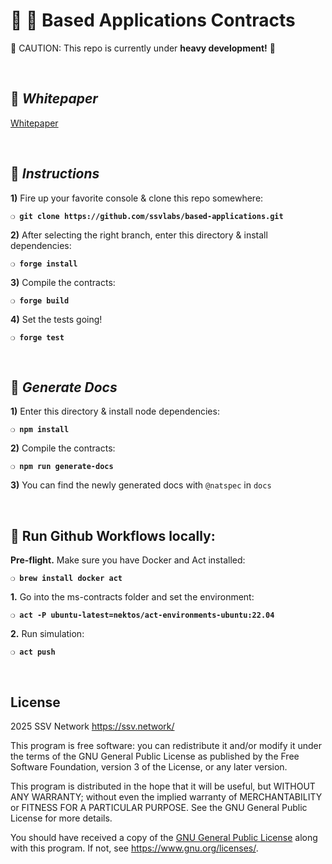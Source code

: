 # :construction_worker: :closed_lock_with_key: __Based Applications Contracts__

:construction: CAUTION: This repo is currently under **heavy development!** :construction:

&nbsp;

## :page_facing_up: _Whitepaper_

[Whitepaper](https://ssv.network/wp-content/uploads/2025/01/SSV2.0-Based-Applications-Protocol-1.pdf)

&nbsp;

## :page_with_curl:  _Instructions_

**1)** Fire up your favorite console & clone this repo somewhere:

__`❍ git clone https://github.com/ssvlabs/based-applications.git`__

**2)** After selecting the right branch, enter this directory & install dependencies:

__`❍ forge install`__

**3)** Compile the contracts:

__`❍ forge build`__

**4)** Set the tests going!

__`❍ forge test`__

&nbsp;

## :page_with_curl:  _Generate Docs_

**1)** Enter this directory & install node dependencies:

__`❍ npm install`__

**2)** Compile the contracts:

__`❍ npm run generate-docs`__

**3)** You can find the newly generated docs with `@natspec` in `docs`

&nbsp;

## :runner: __Run Github Workflows locally:__

**Pre-flight.** Make sure you have Docker and Act installed: 

**`❍ brew install docker act`**

**1.** Go into the ms-contracts folder and set the environment:

**`❍ act -P ubuntu-latest=nektos/act-environments-ubuntu:22.04`**

**2.** Run simulation:

**`❍ act push`**

&nbsp;

## License

2025 SSV Network <https://ssv.network/>

This program is free software: you can redistribute it and/or modify
it under the terms of the GNU General Public License as published by
the Free Software Foundation, version 3 of the License, or any later version.

This program is distributed in the hope that it will be useful,
but WITHOUT ANY WARRANTY; without even the implied warranty of
MERCHANTABILITY or FITNESS FOR A PARTICULAR PURPOSE. See the
GNU General Public License for more details.

You should have received a copy of the [GNU General Public License](LICENSE)
along with this program. If not, see <https://www.gnu.org/licenses/>.